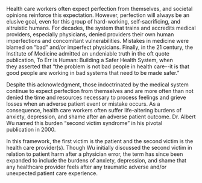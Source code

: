 Health care workers often expect perfection from themselves, and societal opinions reinforce this expectation. However, perfection will always be an elusive goal, even for this group of hard-working, self-sacrificing, and altruistic humans. For decades, the system that trains and accredits medical providers, especially physicians, denied providers their own human imperfections and concomitant vulnerabilities. Mistakes in medicine were blamed on “bad” and/or imperfect physicians. Finally, in the 21 century, the Institute of Medicine admitted an undeniable truth in the oft quote publication, To Err is Human: Building a Safer Health System, when they asserted that “the problem is not bad people in health care--it is that good people are working in bad systems that need to be made safer.”

Despite this acknowledgment, those indoctrinated by the medical system continue to expect perfection from themselves and are more often than not denied the time and resources necessary to process feelings and grieve losses when an adverse patient event or mistake occurs. As a consequence, health care workers often suffer life-altering burdens of anxiety, depression, and shame after an adverse patient outcome. Dr. Albert Wu named this burden “second victim syndrome” in his pivotal publication in 2000.

In this framework, the first victim is the patient and the second victim is the health care provider(s). Though Wu initially discussed the second victim in relation to patient harm after a physician error, the term has since been expanded to include the burdens of anxiety, depression, and shame that any healthcare provider feels after any traumatic adverse and/or unexpected patient care experience.